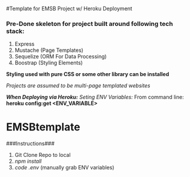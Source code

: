 #Template for EMSB Project w/ Heroku Deployment

### Pre-Done skeleton for project built around following tech stack: ###

1. Express
2. Mustache (Page Templates)
3. Sequelize (ORM For Data Processing)
4. Boostrap (Styling Elements)

**Styling used with pure CSS or some other library can be installed**

*Projects are assumed to be multi-page templated websites*

***When Deploying via Heroku:***
*Seting ENV Variables:*
From command line: **heroku config:get <ENV_VARIABLE>**



# EMSBtemplate

###Instructions###
1.  Git Clone Repo to local
2.  *npm install*
3.  *code .env* (manually grab ENV variables)

